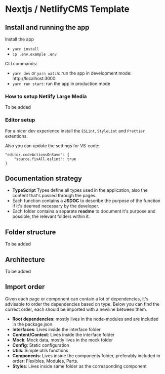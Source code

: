 # Nextjs / NetlifyCMS Template

## Install and running the app

Install the app

- `yarn install`
- `cp .env.example .env`

CLI commands:

- `yarn dev` or `yarn watch`: run the app in development mode: http://localhost:3000
- `yarn run start`: run the app in production mode

### How to setup Netlify Large Media

To be added

### Editor setup

For a nicer dev experience install the `ESLint`, `StyleLint` and `Prettier` extentions.

Also you can update the settings for VS-code:

```
"editor.codeActionsOnSave": {
    "source.fixAll.eslint": true
}
```

## Documentation strategy

- **TypeScript** Types define all types used in the application, also the content that's passed through the pages.
- Each function contains a **JSDOC** to describe the purpose of the function if it's deemed necessary by the developer.
- Each folder contains a separate **readme** to document it's purpose and possible, the relevant folders within it.

## Folder structure

To be added

## Architecture

To be added

## Import order

Given each page or component can contain a lot of dependencies, it's advisable to order the dependencies based on type. Below you can find the correct order, each should be imported with a newline between them.

- **Root dependencies**: mostly lives in the node-modules and are included in the package.json
- **Interfaces**: Lives inside the interface folder
- **Content/Context**: Lives inside the interface folder
- **Mock**: Mock data, mostly lives in the mock folder
- **Config**: Static configuration
- **Utils**: Simple utils functions
- **Components**: Lives inside the components folder, preferably included in order: Flexibles, Modules, Parts.
- **Styles**: Lives inside same folder as the corresponding component
